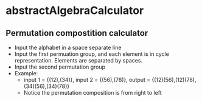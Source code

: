 # abstractAlgebraCalculator

## Permutation compostition calculator
* Input the alphabet in a space separate line
* Input the first permuation group, and each element is in cycle representation. Elements are separated by spaces.
* Input the second permutation group
* Example:
  * input 1 = {(12),(34)}, input 2 = {(56),(78)}, output = {(12)(56),(12)(78),(34)(56),(34)(78)}
  * Notice the permutation composition is from right to left
